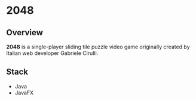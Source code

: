 # 2048
## Overview
**2048** is a single-player sliding tile puzzle video game originally created by Italian web developer Gabriele Cirulli.
## Stack
- Java
- JavaFX
